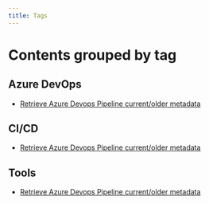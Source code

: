 ```yaml
---
title: Tags
---
```


# Contents grouped by tag



## <span class="tag">Azure DevOps</span>

  * [Retrieve Azure Devops Pipeline current/older metadata](article/ado-pipeline-status.md)

 


## <span class="tag">CI/CD</span>

  * [Retrieve Azure Devops Pipeline current/older metadata](article/ado-pipeline-status.md)

 


## <span class="tag">Tools</span>

  * [Retrieve Azure Devops Pipeline current/older metadata](article/ado-pipeline-status.md)

 
